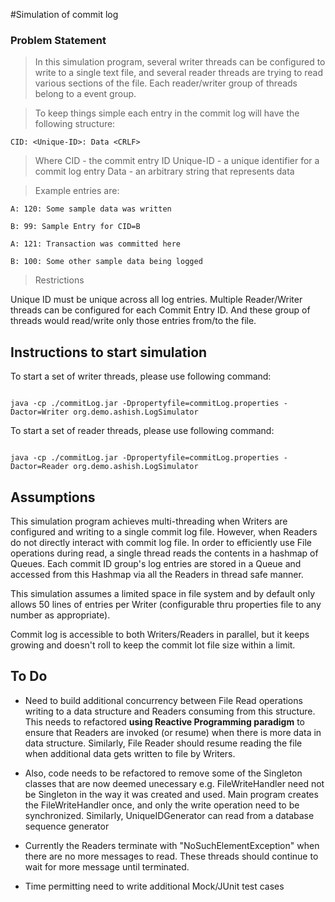 #Simulation of commit log

### Problem Statement

> In this simulation program, several writer threads can be configured to write to a single text file, and several reader threads
are trying to read various sections of the file.
Each reader/writer group of threads belong to a event group. 

> To keep things simple each entry in the commit log will have the following structure:

````
CID: <Unique-ID>: Data <CRLF>
````

> Where
CID - the commit entry ID
Unique-ID - a unique identifier for a commit log entry
Data - an arbitrary string that represents data

>Example entries are:

    A: 120: Some sample data was written

    B: 99: Sample Entry for CID=B

    A: 121: Transaction was committed here

    B: 100: Some other sample data being logged

> Restrictions

Unique ID must be unique across all log entries. Multiple Reader/Writer threads can be configured for each Commit Entry ID.
And these group of threads would read/write only those entries from/to the file.

## Instructions to start simulation 

To start a set of writer threads, please use following command:

````

java -cp ./commitLog.jar -Dpropertyfile=commitLog.properties -Dactor=Writer org.demo.ashish.LogSimulator

````

To start a set of reader threads, please use following command:

````

java -cp ./commitLog.jar -Dpropertyfile=commitLog.properties -Dactor=Reader org.demo.ashish.LogSimulator

````

## Assumptions

This simulation program achieves multi-threading when Writers are configured and writing to a single 
commit log file. However, when Readers do not directly interact with commit log file. 
In order to efficiently use File operations during read, a single thread reads the contents in a hashmap 
of Queues. Each commit ID group's log entries are stored in a Queue and accessed from this Hashmap via all the 
Readers in thread safe manner.

This simulation assumes a limited space in file system and by default only allows 50 lines of entries 
per Writer (configurable thru properties file to any number as appropriate). 

Commit log is accessible to both Writers/Readers in parallel, but it keeps growing and doesn't roll
to keep the commit lot file size within a limit.



## To Do

* Need to build additional concurrency between File Read operations writing to a data structure and 
Readers consuming from this structure. This needs to refactored **using Reactive Programming paradigm**
to ensure that Readers are invoked (or resume) when there is more data in data structure. Similarly,
File Reader should resume reading the file when additional data gets written to file by Writers.

* Also, code needs to be refactored to remove some of the Singleton classes that are now deemed unecessary
e.g. FileWriteHandler need not be Singleton in the way it was created and used. Main program creates 
the FileWriteHandler once, and only the write operation need to be synchronized. Similarly, UniqueIDGenerator
can read from a database sequence generator

* Currently the Readers terminate with "NoSuchElementException" when there are no more messages to read. 
These threads should continue to wait for more message until terminated.

* Time permitting need to write additional Mock/JUnit test cases
